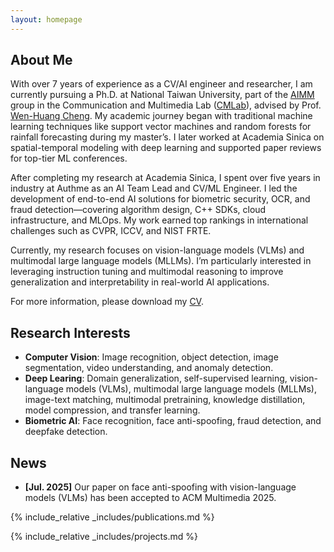 ```yaml
---
layout: homepage
---
```


## About Me

With over 7 years of experience as a CV/AI engineer and researcher, I am currently pursuing a Ph.D. at National Taiwan University, part of the [AIMM](https://aimm.cmlab.csie.ntu.edu.tw/activity.html#) group in the Communication and Multimedia Lab ([CMLab](https://www.cmlab.csie.ntu.edu.tw/new_cml_website/cml.php?id=activities_announcements)), advised by Prof. [Wen-Huang Cheng](https://www.csie.ntu.edu.tw/~wenhuang/). My academic journey began with traditional machine learning techniques like support vector machines and random forests for rainfall forecasting during my master’s. I later worked at Academia Sinica on spatial-temporal modeling with deep learning and supported paper reviews for top-tier ML conferences.

After completing my research at Academia Sinica, I spent over five years in industry at Authme as an AI Team Lead and CV/ML Engineer. I led the development of end-to-end AI solutions for biometric security, OCR, and fraud detection—covering algorithm design, C++ SDKs, cloud infrastructure, and MLOps. My work earned top rankings in international challenges such as CVPR, ICCV, and NIST FRTE.

Currently, my research focuses on vision-language models (VLMs) and multimodal large language models (MLLMs). I’m particularly interested in leveraging instruction tuning and multimodal reasoning to improve generalization and interpretability in real-world AI applications.

For more information, please download my [CV](./assets/files/Resume.pdf).

## Research Interests

- **Computer Vision**: Image recognition, object detection, image segmentation, video understanding, and anomaly detection.
- **Deep Learing**: Domain generalization, self-supervised learning, vision-language models (VLMs), multimodal large language models (MLLMs), image-text matching, multimodal pretraining, knowledge distillation, model compression, and transfer learning.
- **Biometric AI**: Face recognition, face anti-spoofing, fraud detection, and deepfake detection.

## News

- **[Jul. 2025]** Our paper on face anti-spoofing with vision-language models (VLMs) has been accepted to ACM Multimedia 2025.

{% include_relative _includes/publications.md %}

{% include_relative _includes/projects.md %}

<!-- {% include_relative _includes/projects.md %} -->

<!-- {% include_relative _includes/services.md %} -->
